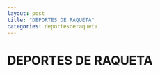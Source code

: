 ```yaml
---
layout: post
title: "DEPORTES DE RAQUETA"
categories: deportesderaqueta
---
```


# DEPORTES DE RAQUETA
